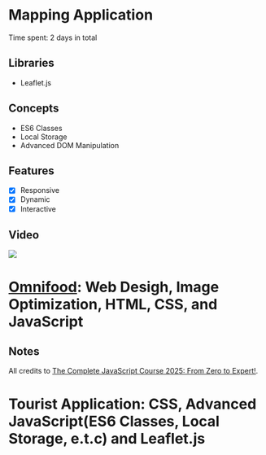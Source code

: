 # Mapping Application

Time spent: 2 days in total

## Libraries
- Leaflet.js

## Concepts
- ES6 Classes
- Local Storage
- Advanced DOM Manipulation

## Features
- [x] Responsive
- [x] Dynamic
- [x] Interactive

## Video
<div>
    <a href="https://www.loom.com/share/a26a00e184904d8e925f00a9e5885534">
      <img style="max-width:300px;" src="https://cdn.loom.com/sessions/thumbnails/a26a00e184904d8e925f00a9e5885534-f32492216825386a-full-play.gif">
    </a>
  </div>

# <a href="https://omnifood-irentadom.netlify.app/">Omnifood</a>: Web Desigh, Image Optimization, HTML, CSS, and JavaScript


## Notes
All credits to <a href="https://www.udemy.com/course/the-complete-javascript-course/?couponCode=24T7MT123024">The Complete JavaScript Course 2025: From Zero to Expert!</a>. 
# Tourist Application: CSS, Advanced JavaScript(ES6 Classes, Local Storage, e.t.c) and Leaflet.js
